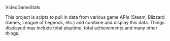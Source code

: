 VideoGameStats

This project is scipts to pull in data from various game APIs (Steam, Blizzard Games, League of Legends, etc.) and combine and display this data. Things displayed may include total playtime, total achievements and many other things.
